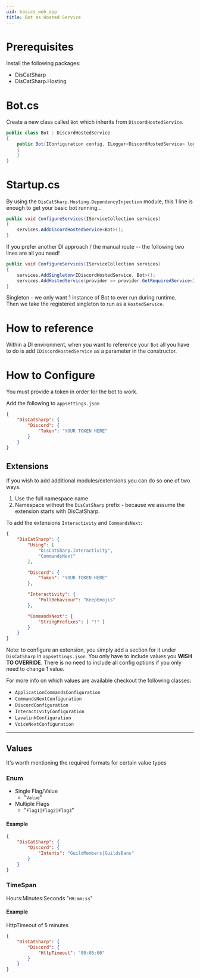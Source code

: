 ```yaml
---
uid: basics_web_app
title: Bot as Hosted Service
---
```


# Prerequisites
Install the following packages:
 - DisCatSharp
 - DisCatSharp.Hosting

# Bot.cs
Create a new class called `Bot` which inherits from `DiscordHostedService`.

```cs
public class Bot : DiscordHostedService
{
    public Bot(IConfiguration config, ILogger<DiscordHostedService> logger, IServiceProvider provider) : base(config, logger, provider)
    {
    }
}
```

# Startup.cs
By using the `DisCatSharp.Hosting.DependencyInjection` module, this 1 line is enough to get
your basic bot running...

```cs
public void ConfigureServices(IServiceCollection services)
{
    services.AddDiscordHostedService<Bot>();
}
```

If you prefer another DI approach / the manual route -- the following two
lines are all you need!

```cs
public void ConfigureServices(IServiceCollection services)
{
    services.AddSingleton<IDiscordHostedService, Bot>();
    services.AddHostedService(provider => provider.GetRequiredService<IDiscordHostedService>());
}
```

Singleton - we only want 1 instance of Bot to ever run during runtime. <br/>
Then we take the registered singleton to run as a `HostedService`.

# How to reference
Within a DI environment, when you want to reference your `Bot` all you have to do is add `IDiscordHostedService`
as a parameter in the constructor.

# How to Configure
You must provide a token in order for the bot to work.

Add the following to `appsettings.json`
```json
{
    "DisCatSharp": {
        "Discord": {
            "Token": "YOUR TOKEN HERE"
        }
    }
}
```

## Extensions
If you wish to add additional modules/extensions you can do so one of two ways.
1. Use the full namespace name
2. Namespace without the `DisCatSharp` prefix - because we assume the extension starts with DisCatSharp.

To add the extensions `Interactivity` and `CommandsNext`:
```json
{
    "DisCatSharp": {
        "Using": [
            "DisCatSharp.Interactivity",
            "CommandsNext"
        ],

        "Discord": {
            "Token": "YOUR TOKEN HERE"
        },

        "Interactivity": {
            "PollBehaviour": "KeepEmojis"
        },

        "CommandsNext": {
            "StringPrefixes": [ "!" ]
        }
    }
}
```

Note: to configure an extension, you simply add a section for it under `DisCatSharp` in `appsettings.json`. You only have
to include values you **WISH TO OVERRIDE**. There is no need to include all config options if you only need to change 1 value.

For more info on which values are available checkout the following classes:
 - `ApplicationCommandsConfiguration`
 - `CommandsNextConfiguration`
 - `DiscordConfiguration`
 - `InteractivityConfiguration`
 - `LavalinkConfiguration`
 - `VoiceNextConfiguration`

____
## Values
It's worth mentioning the required formats for certain value types

### Enum
- Single Flag/Value
  - "`Value`"
- Multiple Flags
  - "`Flag1|Flag2|Flag3`"

#### Example
```json
{
    "DisCatSharp": {
        "Discord": {
            "Intents": "GuildMembers|GuildsBans"
        }
    }
}
```

### TimeSpan
Hours:Minutes:Seconds "`HH:mm:ss`"

#### Example
HttpTimeout of 5 minutes
```json
{
    "DisCatSharp": {
        "Discord": {
            "HttpTimeout": "00:05:00"
        }
    }
}
```
